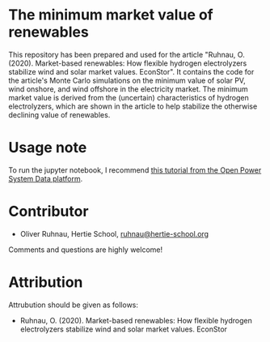 # The minimum market value of renewables
This repository has been prepared and used for the article "Ruhnau, O. (2020). Market-based renewables: How flexible hydrogen electrolyzers stabilize wind and solar market values. EconStor". It contains the code for the article's Monte Carlo simulations on the minimum value of solar PV, wind onshore, and wind offshore in the electricity market. The minimum market value is derived from the (uncertain) characteristics of hydrogen electrolyzers, which are shown in the article to help stabilize the otherwise declining value of renewables.

# Usage note
To run the jupyter notebook, I recommend [this tutorial from the Open Power System Data platform](https://github.com/Open-Power-System-Data/common/wiki/Tutorial-to-run-OPSD-scripts).

# Contributor
* Oliver Ruhnau, Hertie School, ruhnau@hertie-school.org

Comments and questions are highly welcome!

# Attribution
Attrubution should be given as follows:
* Ruhnau, O. (2020). Market-based renewables: How flexible hydrogen electrolyzers stabilize wind and solar market values. EconStor
